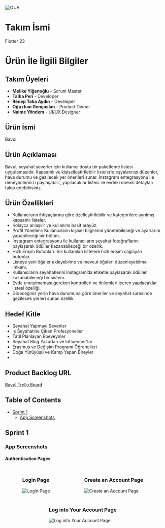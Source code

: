 ![OUA](https://github.com/receptahaydin/bootcamp-grup-23/assets/115106072/41f05ca4-8877-4270-9d49-7077eab71329)

# Takım İsmi
Flutter 23

# Ürün İle İlgili Bilgiler

## Takım Üyeleri
- **Melike Yiğenoğlu** - Scrum Master
- **Talha Peri** - Developer
- **Recep Taha Aydın** - Developer
- **Oğuzhan Gençaslan** - Product Owner
- **Naime Yöndem** - UI/UX Designer

## Ürün İsmi
Bavul

## Ürün Açıklaması
Bavul, seyahat severler için kullanıcı dostu bir paketleme listesi uygulamasıdır. Kapsamlı ve kişiselleştirilebilir listelerle eşyalarınızı düzenler, hava durumu ve gezilecek yer önerileri sunar. Instagram entegrasyonu ile deneyimlerinizi paylaşabilir, yapılacaklar listesi ile evdeki önemli detayları takip edebilirsiniz.

## Ürün Özellikleri
- Kullanıcıların ihtiyaçlarına göre özelleştirilebilir ve kategorilere ayrılmış kapsamlı listeler.
- Kolayca anlaşılır ve kullanımı basit arayüz.
- Profil Yönetimi: Kullanıcıların kişisel bilgilerini yönetebileceği ve ayarlarını yapabileceği bir bölüm.
- Instagram entegrasyonu ile kullanıcıların seyahat fotoğraflarını paylaşarak ödüller kazanabileceği bir özellik.
- Hızlı Erişim Butonları: Sık kullanılan listelere hızlı erişim sağlayan butonlar.
- Listeye yeni öğeler ekleyebilme ve mevcut öğeleri düzenleyebilme imkanı.
- Kullanıcıların seyahatlerini Instagram’da etiketle paylaşarak ödüller kazanabileceği bir sistem.
- Evde unutulmaması gereken kontrolleri ve önlemleri içeren yapılacaklar listesi özelliği.
- Gideceğiniz yerin hava durumuna göre öneriler ve seyahat süresince gezilecek yerleri sunan özellik.

## Hedef Kitle
- Seyahat Yapmayı Sevenler
- İş Seyahatine Çıkan Profesyoneller
- Tatil Planlayan Ebeveynler
- Seyahat Blog Yazarları ve Influencer'lar
- Erasmus ve Değişim Programı Öğrencileri
- Doğa Yürüyüşü ve Kamp Yapan Bireyler
- 
## Product Backlog URL
[Bavul Trello Board]([https://www.example.com](https://trello.com/invite/b/vB6Uyr6D/ATTI6561550ffa27ebcd4c1f4cde5efea2cb2A922FB1/oua-23))

## Table of Contents

- [Sprint 1](#sprint-1)
  - [App Screenshots](#app-screenshots)

## Sprint 1

### App Screenshots

#### Authentication Pages

<div style="display: flex; flex-wrap: wrap; justify-content: space-around;">

<div style="margin: 10px;">
  <h3>Login Page</h3>
  <img src="https://github.com/receptahaydin/bootcamp-grup-23/assets/115106072/5a936482-e250-4794-aa98-f2e065ae8a9e" alt="Login Page" style="max-width: 100%; height: auto;">
</div>

<div style="margin: 10px;">
  <h3>Create an Account Page</h3>
  <img src="https://github.com/receptahaydin/bootcamp-grup-23/assets/115106072/ded72697-2170-444a-9531-6f7e0c4dc8e5" alt="Create an Account Page" style="max-width: 100%; height: auto;">
</div>

<div style="margin: 10px;">
  <h3>Log into Your Account Page</h3>
  <img src="https://github.com/receptahaydin/bootcamp-grup-23/assets/115106072/7ccc9628-3943-4961-a4ae-382d3c0f47cb" alt="Log into Your Account Page" style="max-width: 100%; height: auto;">
</div>

</div>
